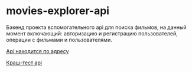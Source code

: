 # movies-explorer-api
Бэкенд проекта вспомогательного api для поиска фильмов, на данный момент включающий: авторизацию и регистрацию пользователей, операции с фильмами  и пользователями.
  
[Api находится по адресу](https://api.smith-movies.students.nomoredomains.monster/)

[Краш-тест api](https://api.smith-movies.students.nomoredomains.monster/crash-test)
